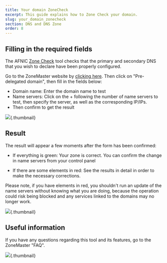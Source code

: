 ```yaml
---
title: Your domain ZoneCheck
excerpt: This guide explains how to Zone Check your domain.
slug: your_domain_zonecheck
section: DNS and DNS Zone
order: 8
---
```



## Filling in the required fields
The AFNIC [Zone Check](https://zonemaster.fr/) tool checks that the primary and secondary DNS that you wish to declare have been properly configured. 

Go to the ZoneMaster website by [clicking here](https://zonemaster.fr/). Then click on "Pre-delegated domain", then fill in the fields below:


- Domain name: Enter the domain name to test
- Name servers: Click on the + following the number of name servers to test, then specify the server, as well as the corresponding IP/IPs. 
- Then confirm to get the result



![](images/img_3213.jpg){.thumbnail}


## Result
The result will appear a few moments after the form has been confirmed:


- If everything is green: Your zone is correct. You can confirm the change in name servers from your control panel

- If there are some elements in red: See the results in detail in order to make the necessary corrections. 

Please note, if you have elements in red, you shouldn't run an update of the name servers without knowing what you are doing, because the operation could risk being blocked and any services linked to the domains may no longer work.

![](images/img_3211.jpg){.thumbnail}


## Useful information
If you have any questions regarding this tool and its features, go to the ZoneMaster "FAQ".

![](images/img_3212.jpg){.thumbnail}

